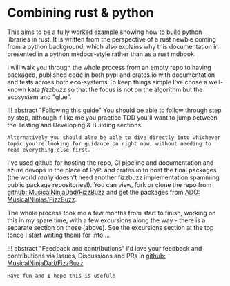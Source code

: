 # Combining rust & python

This aims to be a fully worked example showing how to build python libraries in rust. It is written from the perspective of a rust newbie coming from a python background, which also explains why this documentation in presented in a python mkdocs-style rather than as a rust mdbook.

I will walk you through the whole process from an empty repo to having packaged, published code in both pypi and crates.io with documentation and tests across both eco-systems.To keep things simple I've chose a well-known kata _fizzbuzz_ so that the focus is not on the algorithm but the ecosystem and "glue".

!!! abstract "Following this guide"
    You should be able to follow through step by step, although if like me you practice TDD you'll want to jump between the Testing and Developing & Building sections.

    Alternatively you should also be able to dive directly into whichever topic you're looking for guidance on right now, without needing to read everything else first.

I've used github for hosting the repo, CI pipeline and documentation and azure devops in the place of PyPi and crates.io to host the final packages (the world _really_ doesn't need another fizzbuzz implementation spamming public package repositories!). You can view, fork or clone the repo from [github: MusicalNinjaDad/FizzBuzz](https://github.com/MusicalNinjaDad/FizzBuzz) and get the packages from [ADO: MusicalNinjas/FizzBuzz](https://dev.azure.com/MusicalNinjas/FizzBuzz/_artifacts/feed/FizzBuzz).

The whole process took me a few months from start to finish, working on this in my spare time, with a few excursions along the way - there is a separate section on those (above). See the excursions section at the top (once I start writing them) for info ...

!!! abstract "Feedback and contributions"
    I'd love your feedback and contributions via Issues, Discussions and PRs in [github: MusicalNinjaDad/FizzBuzz](https://github.com/MusicalNinjaDad/FizzBuzz)

    Have fun and I hope this is useful!
